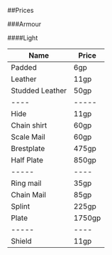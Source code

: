 ##Prices

###Armour

####Light

|Name|Price|
|----|-----|
|Padded|6gp|
|Leather|11gp|
|Studded Leather|50gp|
|----|-----|
|Hide|11gp|
|Chain shirt|60gp|
|Scale Mail|60gp|
|Brestplate|475gp|
|Half Plate|850gp|
|-----|----|
|Ring mail|35gp|
|Chain Mail| 85gp|
|Splint|225gp|
|Plate|1750gp|
|-----|----|
|Shield|11gp|
